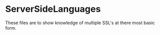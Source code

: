 # ServerSideLanguages

These files are to show knowledge of multiple SSL's at there most basic form.